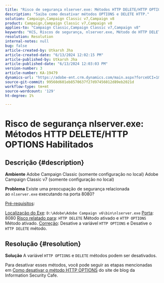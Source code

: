 ```yaml
---
title: "Risco de segurança nlserver.exe: Métodos HTTP DELETE/HTTP OPTIONS Habilitados"
description: "Saiba como desativar métodos OPTIONS e DELETE HTTP."
solution: Campaign,Campaign Classic v7,Campaign v8
product: Campaign,Campaign Classic v7,Campaign v8
applies-to: "Campaign Classic,Campaign Classic v7,Campaign v8"
keywords: "KCS, Riscos de segurança, nlserver.exe, Método de HTTP DELETE Habilitado, Método de HTTP OPTIONS Habilitado, Perguntas frequentes, ACC, Adobe Campaign Classic, Adobe Campaign Classic v7"
resolution: Resolution
internal-notes: null
bug: false
article-created-by: Utkarsh Jha
article-created-date: "6/13/2024 12:02:15 PM"
article-published-by: Utkarsh Jha
article-published-date: "6/13/2024 12:03:03 PM"
version-number: 3
article-number: KA-19479
dynamics-url: "https://adobe-ent.crm.dynamics.com/main.aspx?forceUCI=1&pagetype=entityrecord&etn=knowledgearticle&id=4e9f96c3-7c29-ef11-840a-00224808decd"
source-git-commit: 99560d601eb8570637f27d97456012d89eb2021d
workflow-type: tm+mt
source-wordcount: '129'
ht-degree: 1%

---
```


# Risco de segurança nlserver.exe: Métodos HTTP DELETE/HTTP OPTIONS Habilitados

## Descrição {#description}


<b>Ambiente</b>
Adobe Campaign Classic (somente configuração no local) Adobe Campaign Classic v7 (somente configuração no local)

<b>Problema</b>
Existe uma preocupação de segurança relacionada ao `nlserver.exe` executando na porta 8080?

<u>Pré-requisitos</u>:

<u>Localização do Exe</u>: `D:\Adobe\Adobe Campaign v6\bin\nlserver.exe`
<u>Porta</u>: 8080
<u>Risco relatado para</u>: `HTTP DELETE` Método ativado e `HTTP OPTIONS` Método ativado.
<u>Correção</u>: Desative a variável `HTTP OPTIONS` e Desative o `HTTP DELETE` método.


## Resolução {#resolution}


<b>Solução</b>
A variável `HTTP OPTIONS` e `DELETE` métodos podem ser desativados.

Para desativar esses métodos, você pode seguir as etapas mencionadas em [Como desativar o método HTTP OPTIONS](https://protonts.wordpress.com/2013/08/15/how-to-disable-http-options-method/) do site de blog da Information Security Cafe.

